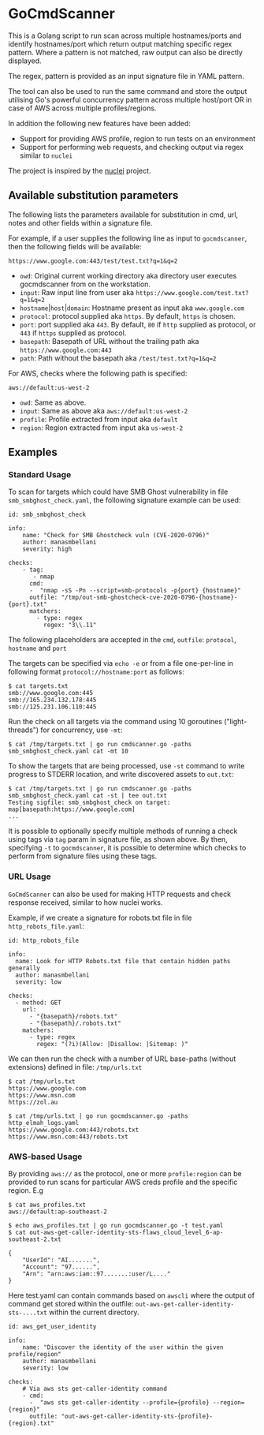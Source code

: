# GoCmdScanner
This is a Golang script to run scan across multiple hostnames/ports and identify hostnames/port which return output matching specific regex pattern. Where a pattern is not matched, raw output can also be directly displayed.

The regex, pattern is provided as an input signature file in YAML pattern. 

The tool can also be used to run the same command and store the output utilising Go's powerful concurrency pattern across multiple host/port OR in case of AWS across multiple profiles/regions.

In addition the following new features have been added: 
* Support for providing AWS profile, region to run tests on an environment
* Support for performing web requests, and checking output via regex similar to `nuclei`

The project is inspired by the [nuclei](https://github.com/projectdiscovery/nuclei) project.

## Available substitution parameters
The following lists the parameters available for substitution in cmd, url, notes
and other fields within a signature file. 

For example, if a user supplies the following line as input to `gocmdscanner`, then the following fields will be available:
```
https://www.google.com:443/test/test.txt?q=1&q=2
```

* `owd`: Original current working directory aka directory user executes gocmdscanner from on the workstation.
* `input`: Raw input line from user aka `https://www.google.com/test.txt?q=1&q=2`
* `hostname`|`host`|`domain`: Hostname present as input aka `www.google.com`
* `protocol`: protocol supplied aka `https`. By default, `https` is chosen.
* `port`: port supplied aka `443`. By default, `80` if `http` supplied as protocol, or `443` if `https` supplied as protocol. 
* `basepath`: Basepath of URL without the trailing path aka `https://www.google.com:443`
* `path`: Path without the basepath aka `/test/test.txt?q=1&q=2`

For AWS, checks where the following path is specified:
```
aws://default:us-west-2
```

* `owd`: Same as above.
* `input`: Same as above aka `aws://default:us-west-2`
* `profile`: Profile extracted from input aka `default`
* `region`: Region extracted from input aka `us-west-2`

## Examples

### Standard Usage
To scan for targets which could have SMB Ghost vulnerability in file `smb_smbghost_check.yaml`, the following signature example can be used:

```
id: smb_smbghost_check 

info:
    name: "Check for SMB Ghostcheck vuln (CVE-2020-0796)"
    author: manasmbellani
    severity: high

checks:
    - tag: 
       - nmap
      cmd:
      -  "nmap -sS -Pn --script=smb-protocols -p{port} {hostname}"
      outfile: "/tmp/out-smb-ghostcheck-cve-2020-0796-{hostname}-{port}.txt"
      matchers:
        - type: regex
          regex: "3\\.11"
```

The following placeholders are accepted in the `cmd`, `outfile`: `protocol`, `hostname` and `port`

The targets can be specified via `echo -e` or from a file one-per-line in following format `protocol://hostname:port` as follows:
```
$ cat targets.txt
smb://www.google.com:445
smb://165.234.132.178:445
smb://125.231.106.110:445
```

Run the check on all targets via the command using 10 goroutines ("light-threads") for concurrency, use `-mt`: 
```
$ cat /tmp/targets.txt | go run cmdscanner.go -paths smb_smbghost_check.yaml cat -mt 10
```

To show the targets that are being processed, use `-st` command to write progress to STDERR location, and write discovered assets to `out.txt`:
```
$ cat /tmp/targets.txt | go run cmdscanner.go -paths smb_smbghost_check.yaml cat -st | tee out.txt
Testing sigfile: smb_smbghost_check on target: map[basepath:https://www.google.com]
...

```

It is possible to optionally specify multiple methods of running a check using tags via `tag` param in signature file, as shown above. By then, specifying `-t` to `gocmdscanner`, it is possible to determine which checks to perform from signature files using these tags.

### URL Usage
`GoCmdScanner` can also be used for making HTTP requests and check response received, similar to how nuclei works.

Example, if we create a signature for robots.txt file in file `http_robots_file.yaml`:

```
id: http_robots_file

info:
  name: Look for HTTP Robots.txt file that contain hidden paths generally
  author: manasmbellani
  severity: low

checks:
  - method: GET
    url:
      - "{basepath}/robots.txt"
      - "{basepath}/.robots.txt"
    matchers:
      - type: regex
        regex: "(?i)(Allow: |Disallow: |Sitemap: )"
```

We can then run the check with a number of URL base-paths (without extensions) defined in file: `/tmp/urls.txt`
```
$ cat /tmp/urls.txt
https://www.google.com
https://www.msn.com
https://zol.au

$ cat /tmp/urls.txt | go run gocmdscanner.go -paths http_elmah_logs.yaml
https://www.google.com:443/robots.txt
https://www.msn.com:443/robots.txt
```

### AWS-based Usage

By providing `aws://` as the protocol, one or more `profile:region` can be provided to run scans for particular AWS creds profile and the specific region. E.g

```
$ cat aws_profiles.txt
aws://default:ap-southeast-2

$ echo aws_profiles.txt | go run gocmdscanner.go -t test.yaml
$ cat out-aws-get-caller-identity-sts-flaws_cloud_level_6-ap-southeast-2.txt 

{
    "UserId": "AI.......",
    "Account": "97......",
    "Arn": "arn:aws:iam::97.......:user/L...."
}
```

Here test.yaml can contain commands based on `awscli` where the output of command get  stored within the outfile: `out-aws-get-caller-identity-sts-....txt` within the current directory.

```
id: aws_get_user_identity

info:
    name: "Discover the identity of the user within the given profile/region"
    author: manasmbellani
    severity: low

checks:
    # Via aws sts get-caller-identity command
    - cmd:
      -  "aws sts get-caller-identity --profile={profile} --region={region}"
      outfile: "out-aws-get-caller-identity-sts-{profile}-{region}.txt"
```